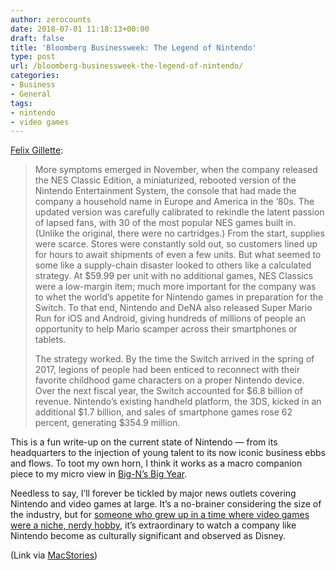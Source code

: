 ```yaml
---
author: zerocounts
date: 2018-07-01 11:18:13+00:00
draft: false
title: 'Bloomberg Businessweek: The Legend of Nintendo'
type: post
url: /bloomberg-businessweek-the-legend-of-nintendo/
categories:
- Business
- General
tags:
- nintendo
- video games
---
```


[Felix Gillette](https://www.bloomberg.com/news/features/2018-06-21/how-nintendo-s-switch-helped-the-japanese-gaming-giant-win-again):

> More symptoms emerged in November, when the company released the NES Classic Edition, a miniaturized, rebooted version of the Nintendo Entertainment System, the console that had made the company a household name in Europe and America in the ’80s. The updated version was carefully calibrated to rekindle the latent passion of lapsed fans, with 30 of the most popular NES games built in. (Unlike the original, there were no cartridges.) From the start, supplies were scarce. Stores were constantly sold out, so customers lined up for hours to await shipments of even a few units. But what seemed to some like a supply-chain disaster looked to others like a calculated strategy. At $59.99 per unit with no additional games, NES Classics were a low-margin item; much more important for the company was to whet the world’s appetite for Nintendo games in preparation for the Switch. To that end, Nintendo and DeNA also released Super Mario Run for iOS and Android, giving hundreds of millions of people an opportunity to help Mario scamper across their smartphones or tablets.
>
> The strategy worked. By the time the Switch arrived in the spring of 2017, legions of people had been enticed to reconnect with their favorite childhood game characters on a proper Nintendo device. Over the next fiscal year, the Switch accounted for $6.8 billion of revenue. Nintendo’s existing handheld platform, the 3DS, kicked in an additional $1.7 billion, and sales of smartphone games rose 62 percent, generating $354.9 million.

This is a fun write-up on the current state of Nintendo — from its headquarters to the injection of young talent to its now iconic business ebbs and flows. To toot my own horn, I think it works as a macro companion piece to my micro view in [Big-N’s Big Year](/2017/11/28/big-ns-big-year/).

Needless to say, I’ll forever be tickled by major news outlets covering Nintendo and video games at large. It’s a no-brainer considering the size of the industry, but for [someone who grew up in a time where video games were a niche, nerdy hobby](/2013/10/15/1985-burst-and-bloom/), it’s extraordinary to watch a company like Nintendo become as culturally significant and observed as Disney.

(Link via [MacStories](https://club.macstories.net/))
